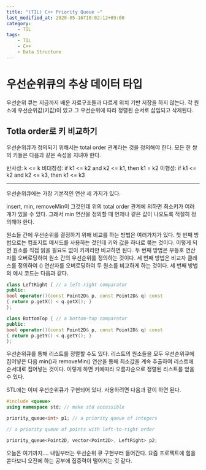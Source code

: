 ```yaml
---
title: "(TIL) C++ Priority Queue ~"
last_modified_at: 2020-05-16T10:02:12+09:00
category: 
    - TIL
tags:
    - TIL
    - C++
    - Data Structure
---
```


# 우선순위큐의 추상 데이터 타입

우선순위 큐는 지금까지 배운 자료구조들과 다르게 위치 기반 저장을 하지 않는다. 각 원소에 우선순위값(키값)이 있고 그 우선순위에 따라 정렬된 순서로 삽입되고 삭제된다.

## Totla order로 키 비교하기

우선순위큐가 정의되기 위해서는 total order 관계라는 것을 정의해야 한다. 모든 한 쌍의 키들은 다음과 같은 속성을 지녀야 한다.

반사성: k <= k
비대칭성: if k1 <= k2 and k2 <= k1, then k1 = k2
이행성: if k1 <= k2 and k2 <= k3, then k1 <= k3

----------------

우선순위큐에는 가장 기본적인 연산 세 가지가 있다.

insert, min, removeMin이 그것인데 위의 total order 관계에 의하면 최소키가 여러 개가 있을 수 있다. 그래서 min 연산을 정의할 때 언제나 같은 값이 나오도록 적절히 정의해야 한다.

원소들 간에 우선순위를 결정하기 위해 비교를 하는 방법은 여러가지가 있다. 첫 번째 방법으로는 컴포지트 메서드를 사용하는 것인데 키와 값을 하나로 묶는 것이다. 이렇게 되면 원소를 직접 읽을 필요도 없이 키끼리만 비교하면 된다. 두 번째 방법은 부등호 연산자를 오버로딩하여 원소 간의 우선순위를 정의하는 것이다. 세 번째 방법은 비교자 클래스를 정의하여 () 연산자를 오버로딩하여 두 원소를 비교하게 하는 것이다. 세 번째 방법의 예시 코드는 다음과 같다.

```c++
class LeftRight { // a left-right comparator
public:
bool operator()(const Point2D& p, const Point2D& q) const
{ return p.getX() < q.getX(); }
};

class BottomTop { // a bottom-top comparator
public:
bool operator()(const Point2D& p, const Point2D& q) const
{ return p.getY() < q.getY(); }
};
```

우선순위큐를 통해 리스트를 정렬할 수도 있다. 리스트의 원소들을 모두 우선순위큐에 집어넣은 다음 min()과 removeMin() 연산을 통해 최소값을 계속 추출하여 리스트에 순서대로 집어넣는 것이다. 이렇게 하면 키에따라 오름차순으로 정렬된 리스트를 얻을 수 있다.

STL에는 이미 우선순위큐가 구현되어 있다. 사용하려면 다음과 같이 하면 된다.

```c++
#include <queue>
using namespace std; // make std accessible

priority_queue<int> p1; // a priority queue of integers

// a priority queue of points with left-to-right order

priority_queue<Point2D, vector<Point2D>, LeftRight> p2;
```

오늘은 여기까지.... 내일부터는 우선순위 큐 구현부터 들어간다. 요즘 프로젝트에 힘을 쏟다보니 오전에 하는 공부에 집중력이 떨어지는 것 같다.